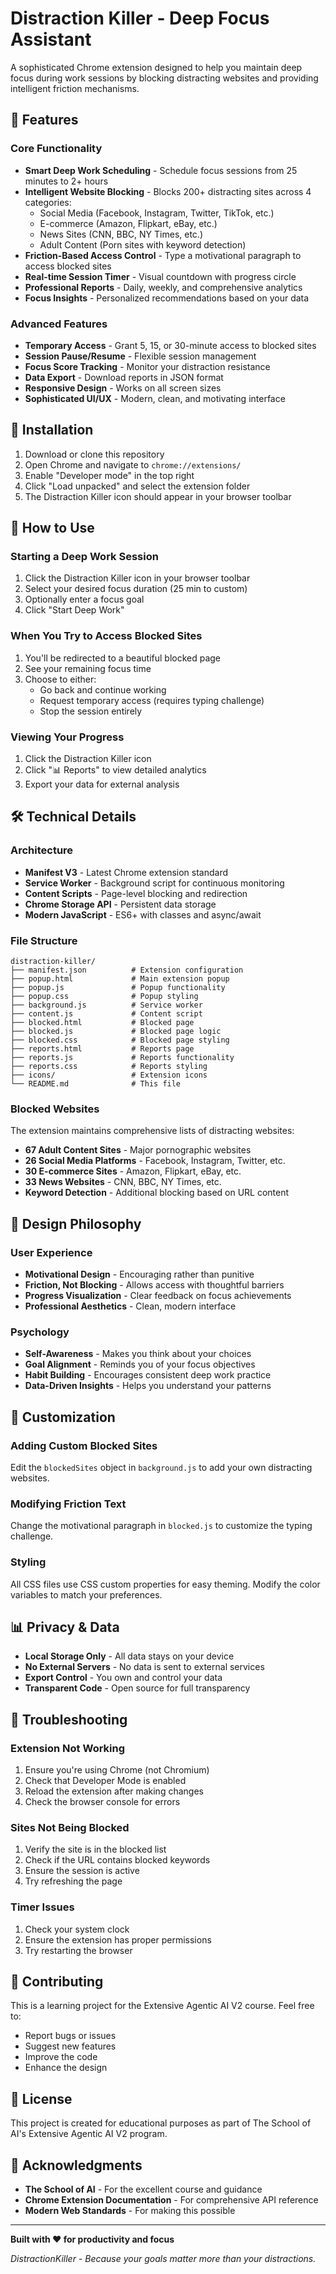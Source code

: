# Distraction Killer - Deep Focus Assistant

A sophisticated Chrome extension designed to help you maintain deep focus during work sessions by blocking distracting websites and providing intelligent friction mechanisms.

## 🎯 Features

### Core Functionality
- **Smart Deep Work Scheduling** - Schedule focus sessions from 25 minutes to 2+ hours
- **Intelligent Website Blocking** - Blocks 200+ distracting sites across 4 categories:
  - Social Media (Facebook, Instagram, Twitter, TikTok, etc.)
  - E-commerce (Amazon, Flipkart, eBay, etc.)
  - News Sites (CNN, BBC, NY Times, etc.)
  - Adult Content (Porn sites with keyword detection)
- **Friction-Based Access Control** - Type a motivational paragraph to access blocked sites
- **Real-time Session Timer** - Visual countdown with progress circle
- **Professional Reports** - Daily, weekly, and comprehensive analytics
- **Focus Insights** - Personalized recommendations based on your data

### Advanced Features
- **Temporary Access** - Grant 5, 15, or 30-minute access to blocked sites
- **Session Pause/Resume** - Flexible session management
- **Focus Score Tracking** - Monitor your distraction resistance
- **Data Export** - Download reports in JSON format
- **Responsive Design** - Works on all screen sizes
- **Sophisticated UI/UX** - Modern, clean, and motivating interface

## 🚀 Installation

1. Download or clone this repository
2. Open Chrome and navigate to `chrome://extensions/`
3. Enable "Developer mode" in the top right
4. Click "Load unpacked" and select the extension folder
5. The Distraction Killer icon should appear in your browser toolbar

## 📖 How to Use

### Starting a Deep Work Session
1. Click the Distraction Killer icon in your browser toolbar
2. Select your desired focus duration (25 min to custom)
3. Optionally enter a focus goal
4. Click "Start Deep Work"

### When You Try to Access Blocked Sites
1. You'll be redirected to a beautiful blocked page
2. See your remaining focus time
3. Choose to either:
   - Go back and continue working
   - Request temporary access (requires typing challenge)
   - Stop the session entirely

### Viewing Your Progress
1. Click the Distraction Killer icon
2. Click "📊 Reports" to view detailed analytics
3. Export your data for external analysis

## 🛠️ Technical Details

### Architecture
- **Manifest V3** - Latest Chrome extension standard
- **Service Worker** - Background script for continuous monitoring
- **Content Scripts** - Page-level blocking and redirection
- **Chrome Storage API** - Persistent data storage
- **Modern JavaScript** - ES6+ with classes and async/await

### File Structure
```
distraction-killer/
├── manifest.json          # Extension configuration
├── popup.html             # Main extension popup
├── popup.js               # Popup functionality
├── popup.css              # Popup styling
├── background.js          # Service worker
├── content.js             # Content script
├── blocked.html           # Blocked page
├── blocked.js             # Blocked page logic
├── blocked.css            # Blocked page styling
├── reports.html           # Reports page
├── reports.js             # Reports functionality
├── reports.css            # Reports styling
├── icons/                 # Extension icons
└── README.md              # This file
```

### Blocked Websites
The extension maintains comprehensive lists of distracting websites:
- **67 Adult Content Sites** - Major pornographic websites
- **26 Social Media Platforms** - Facebook, Instagram, Twitter, etc.
- **30 E-commerce Sites** - Amazon, Flipkart, eBay, etc.
- **33 News Websites** - CNN, BBC, NY Times, etc.
- **Keyword Detection** - Additional blocking based on URL content

## 🎨 Design Philosophy

### User Experience
- **Motivational Design** - Encouraging rather than punitive
- **Friction, Not Blocking** - Allows access with thoughtful barriers
- **Progress Visualization** - Clear feedback on focus achievements
- **Professional Aesthetics** - Clean, modern interface

### Psychology
- **Self-Awareness** - Makes you think about your choices
- **Goal Alignment** - Reminds you of your focus objectives
- **Habit Building** - Encourages consistent deep work practice
- **Data-Driven Insights** - Helps you understand your patterns

## 🔧 Customization

### Adding Custom Blocked Sites
Edit the `blockedSites` object in `background.js` to add your own distracting websites.

### Modifying Friction Text
Change the motivational paragraph in `blocked.js` to customize the typing challenge.

### Styling
All CSS files use CSS custom properties for easy theming. Modify the color variables to match your preferences.

## 📊 Privacy & Data

- **Local Storage Only** - All data stays on your device
- **No External Servers** - No data is sent to external services
- **Export Control** - You own and control your data
- **Transparent Code** - Open source for full transparency

## 🐛 Troubleshooting

### Extension Not Working
1. Ensure you're using Chrome (not Chromium)
2. Check that Developer Mode is enabled
3. Reload the extension after making changes
4. Check the browser console for errors

### Sites Not Being Blocked
1. Verify the site is in the blocked list
2. Check if the URL contains blocked keywords
3. Ensure the session is active
4. Try refreshing the page

### Timer Issues
1. Check your system clock
2. Ensure the extension has proper permissions
3. Try restarting the browser

## 🤝 Contributing

This is a learning project for the Extensive Agentic AI V2 course. Feel free to:
- Report bugs or issues
- Suggest new features
- Improve the code
- Enhance the design

## 📝 License

This project is created for educational purposes as part of The School of AI's Extensive Agentic AI V2 program.

## 🙏 Acknowledgments

- **The School of AI** - For the excellent course and guidance
- **Chrome Extension Documentation** - For comprehensive API reference
- **Modern Web Standards** - For making this possible

---

**Built with ❤️ for productivity and focus**

*DistractionKiller - Because your goals matter more than your distractions.*
